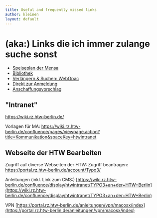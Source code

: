 ```yaml
---
title: Useful and frequently missed links
author: kleinen
layout: default
---
```


# (aka:) Links die ich immer zulange suche sonst
* [Speiseplan der Mensa](http://www.studentenwerk-berlin.de/mensen/speiseplan/htw_wilhelminenhof/index.html)
* [Bibliothek](http://bibliothek.htw-berlin.de)
* [Verlängern & Suchen: WebOpac](https://sisis.rz.htw-berlin.de/InfoGuideClient/start.do?Login=opacWH&SEARCHType=2&BaseURL=this)
* [Direkt zur Anmeldung](https://sisis.rz.htw-berlin.de/InfoGuideClient/loginpage.do)
* [Anschaffungsvorschlag]()

## "Intranet"
https://wiki.rz.htw-berlin.de/

Vorlagen für MA:
https://wiki.rz.htw-berlin.de/confluence/pages/viewpage.action?title=Kommunikation&spaceKey=htwintranet


## Webseite der HTW Bearbeiten

Zugriff auf diverse Webseiten der HTW:
Zugriff beantragen:
https://portal.rz.htw-berlin.de/account/Typo3/

Anleitungen (inkl. Link zum CMS:)
[https://wiki.rz.htw-berlin.de/confluence/display/htwintranet/TYPO3+an+der+HTW+Berlin](https://wiki.rz.htw-berlin.de/confluence/display/htwintranet/TYPO3+an+der+HTW+Berlin)

VPN
[https://portal.rz.htw-berlin.de/anleitungen/vpn/macosx/index](https://portal.rz.htw-berlin.de/anleitungen/vpn/macosx/index)
